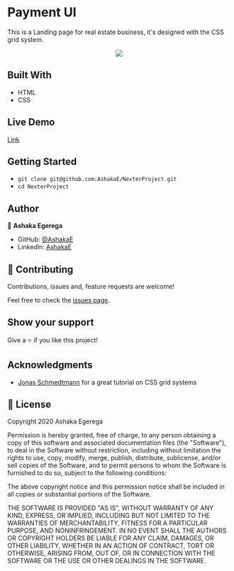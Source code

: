 # Payment UI

This is a Landing page for real estate business, it's designed with the CSS grid system.

>

<p align="center">
  
  <img src="./docs/snapshot1.png" >
  
</p>

## Built With

- HTML
- CSS

## Live Demo

[Link](https://ashakae.github.io/NexterProject/)

## Getting Started

- `git clone git@github.com:AshakaE/NexterProject.git`
- `cd NexterProject`

## Author

👤 **Ashaka Egerega**

- GitHub: [@AshakaE](https://github.com/AshakaE)
- LinkedIn: [AshakaE](https://www.linkedin.com/in/AshakaE/)

## 🤝 Contributing

Contributions, issues and, feature requests are welcome!

Feel free to check the [issues page](https://github.com/AshakaE/NexterProject/issues).

## Show your support

Give a ⭐️ if you like this project!

## Acknowledgments

- [Jonas Schmedtmann](https://codingheroes.io/) for a great tutorial on CSS grid systems

## 📝 License

Copyright 2020 Ashaka Egerega

Permission is hereby granted, free of charge, to any person obtaining a copy of this software and associated documentation files (the "Software"), to deal in the Software without restriction, including without limitation the rights to use, copy, modify, merge, publish, distribute, sublicense, and/or sell copies of the Software, and to permit persons to whom the Software is furnished to do so, subject to the following conditions:

The above copyright notice and this permission notice shall be included in all copies or substantial portions of the Software.

THE SOFTWARE IS PROVIDED "AS IS", WITHOUT WARRANTY OF ANY KIND, EXPRESS, OR IMPLIED, INCLUDING BUT NOT LIMITED TO THE WARRANTIES OF MERCHANTABILITY, FITNESS FOR A PARTICULAR PURPOSE, AND NONINFRINGEMENT. IN NO EVENT SHALL THE AUTHORS OR COPYRIGHT HOLDERS BE LIABLE FOR ANY CLAIM, DAMAGES, OR OTHER LIABILITY, WHETHER IN AN ACTION OF CONTRACT, TORT OR OTHERWISE, ARISING FROM, OUT OF, OR IN CONNECTION WITH THE SOFTWARE OR THE USE OR OTHER DEALINGS IN THE SOFTWARE.
